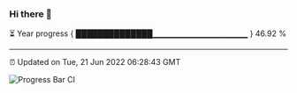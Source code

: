 ### Hi there 👋

⏳ Year progress { ██████████████▁▁▁▁▁▁▁▁▁▁▁▁▁▁▁▁ } 46.92 %

---

⏰ Updated on Tue, 21 Jun 2022 06:28:43 GMT

![Progress Bar CI](https://github.com/ZhaoGui/ZhaoGui/workflows/Progress%20Bar%20CI/badge.svg)

